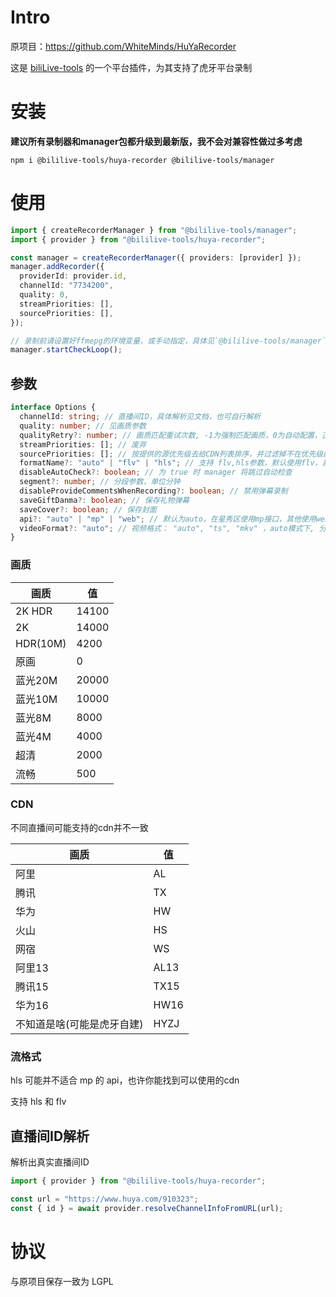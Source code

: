 # Intro

原项目：https://github.com/WhiteMinds/HuYaRecorder

这是 [biliLive-tools](https://github.com/renmu123/biliLive-tools) 的一个平台插件，为其支持了虎牙平台录制

# 安装

**建议所有录制器和manager包都升级到最新版，我不会对兼容性做过多考虑**

`npm i @bililive-tools/huya-recorder @bililive-tools/manager`

# 使用

```ts
import { createRecorderManager } from "@bililive-tools/manager";
import { provider } from "@bililive-tools/huya-recorder";

const manager = createRecorderManager({ providers: [provider] });
manager.addRecorder({
  providerId: provider.id,
  channelId: "7734200",
  quality: 0,
  streamPriorities: [],
  sourcePriorities: [],
});

// 录制前请设置好ffmepg的环境变量，或手动指定，具体见`@bililive-tools/manager`文档
manager.startCheckLoop();
```

## 参数

```ts
interface Options {
  channelId: string; // 直播间ID，具体解析见文档，也可自行解析
  quality: number; // 见画质参数
  qualityRetry?: number; // 画质匹配重试次数, -1为强制匹配画质，0为自动配置，正整数为最大匹配次数
  streamPriorities: []; // 废弃
  sourcePriorities: []; // 按提供的源优先级去给CDN列表排序，并过滤掉不在优先级配置中的源，在未匹配到的情况下会优先使用TX的CDN，具体参数见 CDN 参数
  formatName?: "auto" | "flv" | "hls"; // 支持 flv,hls参数，默认使用flv，具体见文档
  disableAutoCheck?: boolean; // 为 true 时 manager 将跳过自动检查
  segment?: number; // 分段参数，单位分钟
  disableProvideCommentsWhenRecording?: boolean; // 禁用弹幕录制
  saveGiftDanma?: boolean; // 保存礼物弹幕
  saveCover?: boolean; // 保存封面
  api?: "auto" | "mp" | "web"; // 默认为auto，在星秀区使用mp接口，其他使用web接口，你也可以强制指定
  videoFormat?: "auto"; // 视频格式： "auto", "ts", "mkv" ，auto模式下, 分段使用 "ts"，不分段使用 "mp4"
}
```

### 画质

| 画质     | 值    |
| -------- | ----- |
| 2K HDR   | 14100 |
| 2K       | 14000 |
| HDR(10M) | 4200  |
| 原画     | 0     |
| 蓝光20M  | 20000 |
| 蓝光10M  | 10000 |
| 蓝光8M   | 8000  |
| 蓝光4M   | 4000  |
| 超清     | 2000  |
| 流畅     | 500   |

### CDN

不同直播间可能支持的cdn并不一致

| 画质                       | 值   |
| -------------------------- | ---- |
| 阿里                       | AL   |
| 腾讯                       | TX   |
| 华为                       | HW   |
| 火山                       | HS   |
| 网宿                       | WS   |
| 阿里13                     | AL13 |
| 腾讯15                     | TX15 |
| 华为16                     | HW16 |
| 不知道是啥(可能是虎牙自建) | HYZJ |

### 流格式

hls 可能并不适合 mp 的 api，也许你能找到可以使用的cdn

支持 hls 和 flv

## 直播间ID解析

解析出真实直播间ID

```ts
import { provider } from "@bililive-tools/huya-recorder";

const url = "https://www.huya.com/910323";
const { id } = await provider.resolveChannelInfoFromURL(url);
```

# 协议

与原项目保存一致为 LGPL
